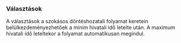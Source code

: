 ### Választások

A választások a szokásos döntéshozatali folyamat keretein belülkezdeményezhetőek a minim hivatali idő letelte után. A maximum hivatali idő leteltekor a folyamat automatikusan megindul.

